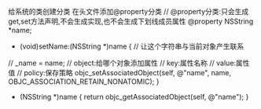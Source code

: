 给系统的类创建分类
在头文件添加@property分类
// @property分类:只会生成get,set方法声明,不会生成实现,也不会生成下划线成员属性
@property NSString *name;


- (void)setName:(NSString *)name
{
    // 让这个字符串与当前对象产生联系
    
//    _name = name;
    // object:给哪个对象添加属性
    // key:属性名称
    // value:属性值
    // policy:保存策略
    objc_setAssociatedObject(self, @"name", name, OBJC_ASSOCIATION_RETAIN_NONATOMIC);
}

- (NSString *)name
{
    return objc_getAssociatedObject(self, @"name");
}